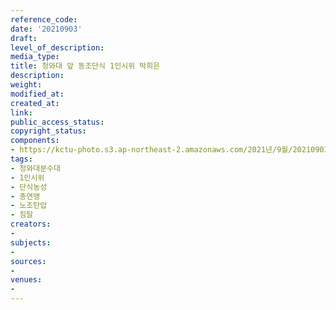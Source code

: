 ```yaml
---
reference_code: 
date: '20210903'
draft: 
level_of_description: 
media_type: 
title: 청와대 앞 동조단식 1인시위 박희은
description: 
weight: 
modified_at: 
created_at: 
link: 
public_access_status: 
copyright_status: 
components:
- https://kctu-photo.s3.ap-northeast-2.amazonaws.com/2021년/9월/20210903-청와대+앞+동조단식+1인시위+박희은_청와대분수대_1인시위_단식농성_총연맹_노조탄압_침탈/_1D21674.jpg
tags:
- 청와대분수대
- 1인시위
- 단식농성
- 총연맹
- 노조탄압
- 침탈
creators:
- 
subjects:
- 
sources:
- 
venues:
- 
---
```

